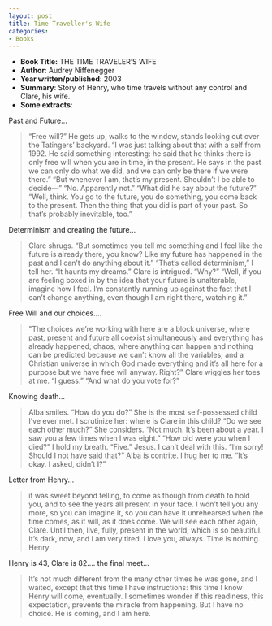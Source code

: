 ```yaml
---
layout: post
title: Time Traveller's Wife
categories:
- Books
---
```


- **Book Title:** THE TIME TRAVELER’S WIFE
- **Author**: Audrey Niffenegger
- **Year written/published**: 2003
- **Summary**: Story of Henry, who time travels without any control and Clare, his wife.
- **Some extracts**:

Past and Future...

> “Free will?” He gets up, walks to the window, stands looking out over the Tatingers’ backyard. “I was just talking about that with a self from 1992. He said something interesting: he said that he thinks there is only free will when you are in time, in the present. He says in the past we can only do what we did, and we can only be there if we were there.” “But whenever I am, that’s my present. Shouldn’t I be able to decide—” “No. Apparently not.” “What did he say about the future?” “Well, think. You go to the future, you do something, you come back to the present. Then the thing that you did is part of your past. So that’s probably inevitable, too.”

Determinism and creating the future...

> Clare shrugs. “But sometimes you tell me something and I feel like the future is already there, you know? Like my future has happened in the past and I can’t do anything about it.” “That’s called determinism,” I tell her. “It haunts my dreams.” Clare is intrigued. “Why?” “Well, if you are feeling boxed in by the idea that your future is unalterable, imagine how I feel. I’m constantly running up against the fact that I can’t change anything, even though I am right there, watching it.”

Free Will and our choices....

> "The choices we’re working with here are a block universe, where past, present and future all coexist simultaneously and everything has already happened; chaos, where anything can happen and nothing can be predicted because we can’t know all the variables; and a Christian universe in which God made everything and it’s all here for a purpose but we have free will anyway. Right?” Clare wiggles her toes at me. “I guess.” “And what do you vote for?”

Knowing death...

> Alba smiles. “How do you do?” She is the most self-possessed child I’ve ever met. I scrutinize her: where is Clare in this child? “Do we see each other much?” She considers. “Not much. It’s been about a year. I saw you a few times when I was eight.” “How old were you when I died?” I hold my breath. “Five.” Jesus. I can’t deal with this. “I’m sorry! Should I not have said that?” Alba is contrite. I hug her to me. “It’s okay. I asked, didn’t I?”

Letter from Henry...

> it was sweet beyond telling, to come as though from death to hold you, and to see the years all present in your face. I won’t tell you any more, so you can imagine it, so you can have it unrehearsed when the time comes, as it will, as it does come. We will see each other again, Clare. Until then, live, fully, present in the world, which is so beautiful. It’s dark, now, and I am very tired. I love you, always. Time is nothing. Henry

Henry is 43, Clare is 82.... the final meet...

> It’s not much different from the many other times he was gone, and I waited, except that this time I have instructions: this time I know Henry will come, eventually. I sometimes wonder if this readiness, this expectation, prevents the miracle from happening. But I have no choice. He is coming, and I am here.

